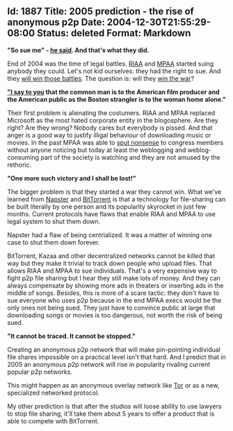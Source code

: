 Id: 1887
Title: 2005 prediction - the rise of anonymous p2p
Date: 2004-12-30T21:55:29-08:00
Status: deleted
Format: Markdown
--------------
**"So sue me" - [he said](http://www.nanocrew.net/blog/). And that's
what they did.**

End of 2004 was the time of legal battles.
[RIAA](http://en.wikipedia.org/wiki/Riaa) and
[MPAA](http://en.wikipedia.org/wiki/Mpaa) started suing anybody they
could. Let's not kid ourselves: they had the right to sue. And they
[will win those battles](http://en.wikipedia.org/wiki/Pyrrhic_victory).
The question is: will they [win the
war](http://en.wikipedia.org/wiki/The_Art_of_War)?

**["I say to you](http://cryptome.org/hrcw-hear.htm) that the common man
is to the American film producer and the American public as the Boston
strangler is to the woman home alone."**

Their first problem is alienating the costumers. RIAA and MPAA replaced
Microsoft as the most hated corporate entity in the blogosphere. Are
they right? Are they wrong? Nobody cares but everybody is pissed. And
that anger is a good way to justify illigal behaviour of downloading
music or movies. In the past MPAA was able to [sput
nonsense](http://www.google.com/search?hl=en&lr=&q=%22Boston+strangler+is+to+the+woman+home+alone%22&btnG=Search)
to congress members without anyone noticing but today at least the
weblogging and weblog-consuming part of the society is watching and they
are not amused by the rethoric.

**"One more such victory and I shall be lost!"**

The bigger problem is that they started a war they cannot win. What
we've learned from [Napster](http://en.wikipedia.org/wiki/Napster) and
[BitTorrent](http://en.wikipedia.org/wiki/Bittorrent) is that a
technology for file-sharing can be built literally by one person and its
popularity skyrocket in just few months. Current protocols have flaws
that enable RIAA and MPAA to use legal system to shut them down.

Napster had a flaw of being centrialized. It was a matter of winning one
case to shut them down forever.

BitTorrent, Kazaa and other decentralized networks cannot be killed that
way but they make it trivial to track down people who upload files. That
allows RIAA and MPAA to sue individuals. That's a very expensive way to
fight p2p file sharing but I hear they still make lots of money. And
they can always compensate by showing more ads in theaters or inserting
ads in the middle of songs. Besides, this is more of a scare tactic:
they don't have to sue everyone who uses p2p because in the end MPAA
execs would be the only ones not being sued. They just have to convince
public at large that downloading songs or movies is too dangerous, not
worth the risk of being sued.

**"It cannot be traced. It cannot be stopped."**

Creating an anonymous p2p network that will make pin-pointing individual
file shares impossible on a practical level isn't that hard. And I
predict that in 2005 an anonymous p2p network will rise in popularity
rivaling current popular p2p networks.

This might happen as an anonymous overlay network like
[Tor](http://en.wikipedia.org/wiki/The_Art_of_War) or as a new,
specialized networked protocol.

My other prediction is that after the studios will loose ability to use
lawyers to stop file sharing, it'll take them about 5 years to offer a
product that is able to compete with BitTorrent.
